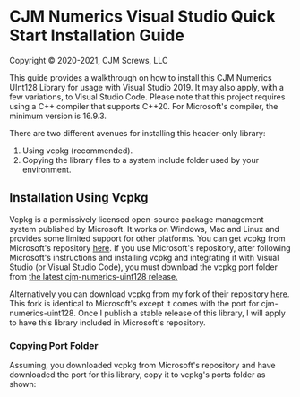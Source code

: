 # CJM Numerics Visual Studio Quick Start Installation Guide
Copyright © 2020-2021, CJM Screws, LLC

This guide provides a walkthrough on how to install this CJM Numerics UInt128 Library for usage with Visual Studio 2019.  It may also apply, with a few variations, to Visual Studio Code.  Please note that this project requires using a C++ compiler that supports C++20.  For Microsoft's compiler, the minimum version is 16.9.3.  

There are two different avenues for installing this header-only library:  
1. Using vcpkg (recommended).
2. Copying the library files to a system include folder used by your environment.

## Installation Using Vcpkg

Vcpkg is a permissively licensed open-source package management system published by Microsoft.  It works on Windows, Mac and Linux and provides some limited support for other platforms.  You can get vcpkg from Microsoft's repository [here][1].  If you use Microsoft's repository, after following Microsoft's instructions and installing vcpkg and integrating it with Visual Studio (or Visual Studio Code), you must download the vcpkg port folder from [the latest cjm-numerics-uint128 release.][2]  

Alternatively you can download vcpkg from my fork of their repository [here][3].  This fork is identical to Microsoft's except it comes with the port for cjm-numerics-uint128.  Once I publish a stable release of this library, I will apply to have this library included in Microsoft's repository.  
  
### Copying Port Folder  

Assuming, you downloaded vcpkg from Microsoft's repository and have downloaded the port for this library, copy it to vcpkg's ports folder as shown:  


  [1]: https://github.com/microsoft/vcpkg
  [2]: https://github.com/cpsusie/cjm-numerics/releases/download/v0.0.0.6-alpha/vcpkg_port_folder_cjm-numerics-uint128.7z
  [3]: https://github.com/cpsusie/cjm-numerics.git
